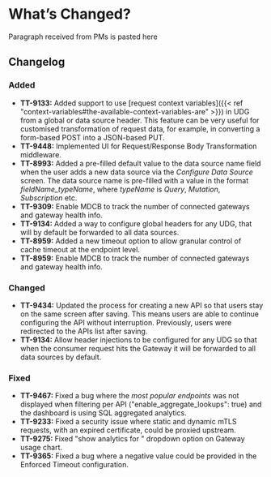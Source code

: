 # What’s Changed?

Paragraph received from PMs is pasted here

## Changelog

### Added

- **TT-9133:** Added support to use [request context variables]({{< ref "context-variables#the-available-context-variables-are" >}}) in UDG from a global or data source header. This feature can be very useful for customised transformation of request data, for example, in converting a form-based POST into a JSON-based PUT.
- **TT-9448:** Implemented UI for Request/Response Body Transformation middleware.
- **TT-8993:** Added a pre-filled default value to the data source name field when the user adds a new data source via the _Configure Data Source_ screen. The data source name is pre-filled with a value in the format _fieldName_typeName_, where _typeName_ is _Query_, _Mutation_, _Subscription_ etc.
- **TT-9309:** Enable MDCB to track the number of connected gateways and gateway health info.
- **TT-9134:** Added a way to configure global headers for any UDG, that will by default be forwarded to all data sources.
- **TT-8959:** Added a new timeout option to allow granular control of cache timeout at the endpoint level.
- **TT-8959:** Enable MDCB to track the number of connected gateways and gateway health info.

### Changed
- **TT-9434:** Updated the process for creating a new API so that users stay on the same screen after saving. This means users are able to continue configuring the API without interruption. Previously, users were redirected to the APIs list after saving.
- **TT-9134:** Allow header injections to be configured for any UDG so that when the consumer request hits the Gateway it will be forwarded to all data sources by default.

### Fixed
- **TT-9467:** Fixed a bug where the _most popular endpoints_ was not displayed when filtering per API ("enable_aggregate_lookups": true) and the dashboard is using SQL aggregated analytics.
- **TT-9233:** Fixed a security issue where static and dynamic mTLS requests, with an expired certificate, could be proxied upstream.
- **TT-9275:** Fixed "show analytics for <date>" dropdown option on Gateway usage chart.
- **TT-9365:** Fixed a bug where a negative value could be provided in the Enforced Timeout configuration.
